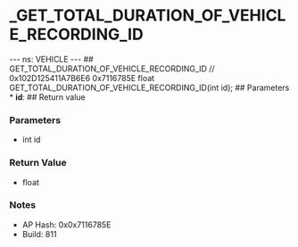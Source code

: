 # _GET_TOTAL_DURATION_OF_VEHICLE_RECORDING_ID

--- ns: VEHICLE --- ## GET_TOTAL_DURATION_OF_VEHICLE_RECORDING_ID  // 0x102D125411A7B6E6 0x7116785E float GET_TOTAL_DURATION_OF_VEHICLE_RECORDING_ID(int id);   ## Parameters * **id**:  ## Return value

### Parameters
* int id

### Return Value
* float

### Notes
* AP Hash: 0x0x7116785E
* Build: 811

